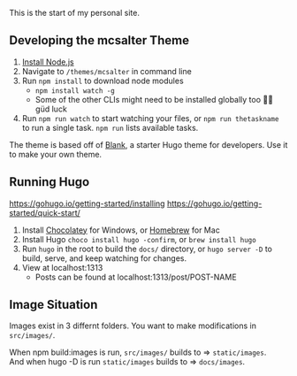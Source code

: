 This is the start of my personal site.

## Developing the mcsalter Theme

1. [Install Node.js](https://nodejs.org/en/)
2. Navigate to `/themes/mcsalter` in command line
3. Run `npm install` to download node modules
    * `npm install watch -g`
    * Some of the other CLIs might need to be installed globally too 🤷‍♀️ g&uuml;d luck
4. Run `npm run watch` to start watching your files, or `npm run thetaskname` to run a single task. `npm run` lists available tasks.

The theme is based off of [Blank](http://themes.gohugo.io/theme/blank/), a starter Hugo theme for developers. Use it to make your own theme.

## Running Hugo 

https://gohugo.io/getting-started/installing 
https://gohugo.io/getting-started/quick-start/

1. Install [Chocolatey](https://chocolatey.org/install) for Windows, or [Homebrew](https://brew.sh/) for Mac
2. Install Hugo `choco install hugo -confirm`, or `brew install hugo`
3. Run `hugo` in the root to build the `docs/` directory, or `hugo server -D` to build, serve, and keep watching for changes.
4. View at localhost:1313
    * Posts can be found at localhost:1313/post/POST-NAME

## Image Situation

Images exist in 3 differnt folders. You want to make modifications in `src/images/`.

When npm build:images is run, `src/images/` builds to => `static/images`.  
And when hugo -D is run `static/images` builds to => `docs/images`.